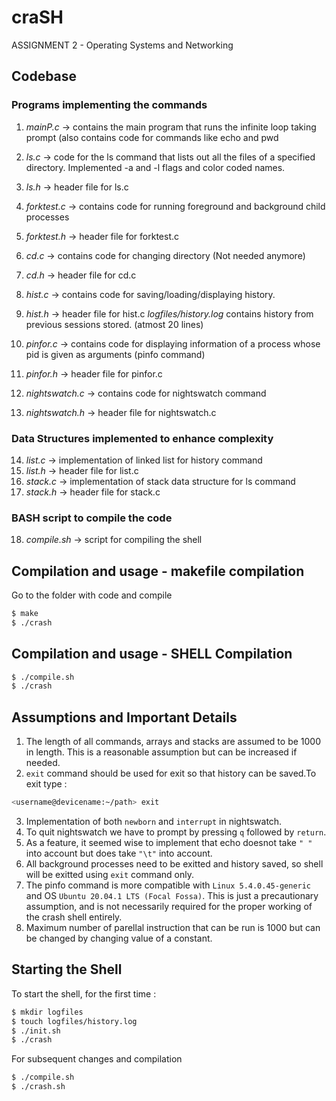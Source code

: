 # craSH 
ASSIGNMENT 2 - Operating Systems and Networking


## Codebase 

### Programs implementing the commands

1.  *mainP.c*       -> contains the main program that runs the infinite loop taking prompt (also contains code for commands like echo and pwd

2.  *ls.c*          -> code for the ls command that lists out all the files of a specified directory. Implemented -a and -l flags and color coded names.
3.  *ls.h*          -> header file for ls.c

4.  *forktest.c*    -> contains code for running foreground and background child processes
5.  *forktest.h*    -> header file for forktest.c

6.  *cd.c*          -> contains code for changing directory (Not needed anymore)
7.  *cd.h*          -> header file for cd.c

8.  *hist.c*        -> contains code for saving/loading/displaying history.
9.  *hist.h*        -> header file for hist.c
*logfiles/history.log* contains history from previous sessions stored. (atmost 20 lines)

10. *pinfor.c*      -> contains code for displaying information of a process whose pid is given as arguments (pinfo command)
11. *pinfor.h*      -> header file for pinfor.c

12. *nightswatch.c* -> contains code for nightswatch command
13. *nightswatch.h* -> header file for nightswatch.c

### Data Structures implemented to enhance complexity

14. *list.c*        -> implementation of linked list for history command
15. *list.h*        -> header file for list.c
16. *stack.c*       -> implementation of stack data structure for ls command
17. *stack.h*       -> header file for stack.c

### BASH script to compile the code

18. *compile.sh*    -> script for compiling the shell

## Compilation and usage - makefile compilation

Go to the folder with code and compile

``` bash
$ make
$ ./crash
```

## Compilation and usage - SHELL Compilation 

```bash
$ ./compile.sh
$ ./crash
```

## Assumptions and Important Details

1. The length of all commands, arrays and stacks are assumed to be 1000 in length. This is a reasonable assumption but can be increased if needed.
2. `exit` command should be used for exit so that history can be saved.To exit type :
``` bash
<username@devicename:~/path> exit
```
3. Implementation of both `newborn` and `interrupt` in nightswatch.
4. To quit nightswatch we have to prompt by pressing `q` followed by `return`.
5. As a feature, it seemed wise to implement that echo doesnot take `" "` into account but does take `"\t"` into account.
6. All background processes need to be exitted and history saved, so shell will be exitted using `exit` command only.
7. The pinfo command is more compatible with `Linux 5.4.0.45-generic` and OS `Ubuntu 20.04.1 LTS (Focal Fossa)`. This is just a precautionary assumption, and is not necessarily required for the proper working of the crash shell entirely.
8. Maximum number of parellal instruction that can be run is 1000 but can be changed by changing value of a constant.

## Starting the Shell

To start the shell, for the first time : 

``` bash
$ mkdir logfiles
$ touch logfiles/history.log
$ ./init.sh
$ ./crash
```

For subsequent changes and compilation 

``` bash
$ ./compile.sh
$ ./crash.sh
```

